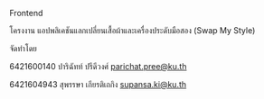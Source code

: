 Frontend

โครงงาน แอปพลิเคชันแลกเปลี่ยนเสื้อผ้าและเครื่องประดับมือสอง (Swap My Style)

จัดทำโดย

6421600140 ปาริฉัทท์ ปรีดีวงศ์ parichat.pree@ku.th 

6421604943 สุพรรษา เกียรติเถกิง supansa.ki@ku.th
